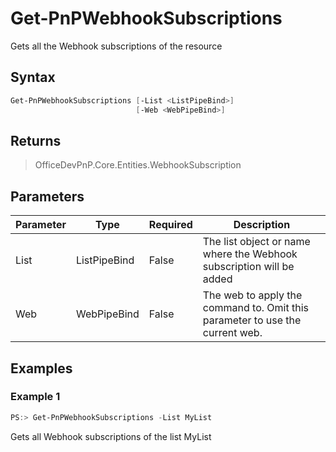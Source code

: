# Get-PnPWebhookSubscriptions
Gets all the Webhook subscriptions of the resource
## Syntax
```powershell
Get-PnPWebhookSubscriptions [-List <ListPipeBind>]
                            [-Web <WebPipeBind>]
```


## Returns
>OfficeDevPnP.Core.Entities.WebhookSubscription

## Parameters
Parameter|Type|Required|Description
---------|----|--------|-----------
|List|ListPipeBind|False|The list object or name where the Webhook subscription will be added|
|Web|WebPipeBind|False|The web to apply the command to. Omit this parameter to use the current web.|
## Examples

### Example 1
```powershell
PS:> Get-PnPWebhookSubscriptions -List MyList
```
Gets all Webhook subscriptions of the list MyList
